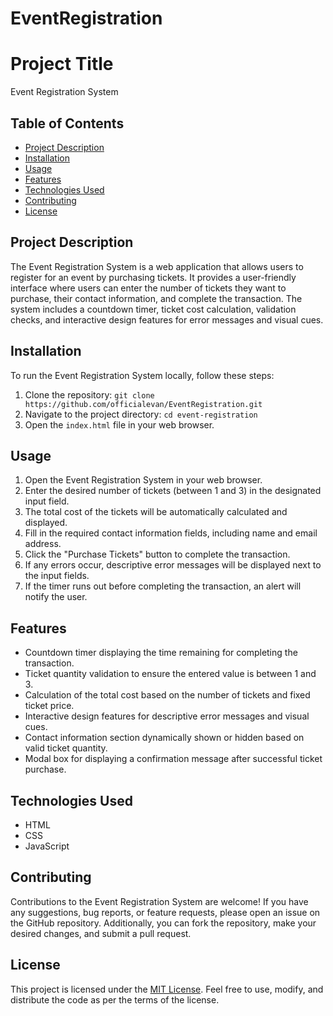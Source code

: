 # EventRegistration
# Project Title

Event Registration System

## Table of Contents

- [Project Description](#project-description)
- [Installation](#installation)
- [Usage](#usage)
- [Features](#features)
- [Technologies Used](#technologies-used)
- [Contributing](#contributing)
- [License](#license)

## Project Description

The Event Registration System is a web application that allows users to register for an event by purchasing tickets. It provides a user-friendly interface where users can enter the number of tickets they want to purchase, their contact information, and complete the transaction. The system includes a countdown timer, ticket cost calculation, validation checks, and interactive design features for error messages and visual cues.

## Installation

To run the Event Registration System locally, follow these steps:

1. Clone the repository: `git clone https://github.com/officialevan/EventRegistration.git`
2. Navigate to the project directory: `cd event-registration`
3. Open the `index.html` file in your web browser.

## Usage

1. Open the Event Registration System in your web browser.
2. Enter the desired number of tickets (between 1 and 3) in the designated input field.
3. The total cost of the tickets will be automatically calculated and displayed.
4. Fill in the required contact information fields, including name and email address.
5. Click the "Purchase Tickets" button to complete the transaction.
6. If any errors occur, descriptive error messages will be displayed next to the input fields.
7. If the timer runs out before completing the transaction, an alert will notify the user.

## Features

- Countdown timer displaying the time remaining for completing the transaction.
- Ticket quantity validation to ensure the entered value is between 1 and 3.
- Calculation of the total cost based on the number of tickets and fixed ticket price.
- Interactive design features for descriptive error messages and visual cues.
- Contact information section dynamically shown or hidden based on valid ticket quantity.
- Modal box for displaying a confirmation message after successful ticket purchase.

## Technologies Used

- HTML
- CSS
- JavaScript

## Contributing

Contributions to the Event Registration System are welcome! If you have any suggestions, bug reports, or feature requests, please open an issue on the GitHub repository. Additionally, you can fork the repository, make your desired changes, and submit a pull request.

## License

This project is licensed under the [MIT License](LICENSE). Feel free to use, modify, and distribute the code as per the terms of the license.
